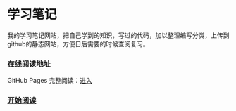 # 学习笔记
我的学习笔记网站，把自己学到的知识，写过的代码，加以整理编写分类，上传到github的静态网站，方便日后需要的时候查阅复习。

### 在线阅读地址

GitHub Pages 完整阅读：[进入](https://sakura-jikage.github.io/notebook/)

### <a href="#/menu?id=目录">开始阅读</a></p></div><div class="mask"></div></section>
